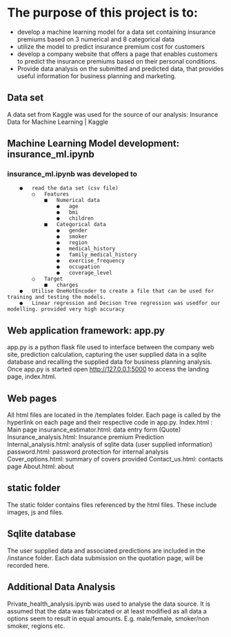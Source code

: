 # The purpose of this project is to:
   - develop a machine learning model for a data set containing insurance premiums based on 3 numerical and 8 categorical data 
   - utilize the model to predict insurance premium cost for customers
   - develop a company website that offers a page that enables customers to predict the insurance premiums based on their personal conditions.
   - Provide data analysis on the submitted and predicted data, that provides useful information for business planning and marketing.

## Data set
A data set from Kaggle was used for the source of our analysis: Insurance Data for Machine Learning | Kaggle

## Machine Learning Model development: insurance_ml.ipynb
   ### insurance_ml.ipynb was developed to
        ●	read the data set (csv file)
            ○	Features
                ■	Numerical data
                    ●	age 
                    ●	bmi 
                    ●	children 
                ■	Categorical data
                    ●	gender 
                    ●	smoker 
                    ●	region 
                    ●	medical_history 
                    ●	family_medical_history 
                    ●	exercise_frequency 
                    ●	occupation 
                    ●	coverage_level 
            ○	Target      
                ■	charges 
        ●	Utilise OneHotEncoder to create a file that can be used for training and testing the models.
        ●	Linear regression and Decison Tree regression was usedfor our modelling. provided very high accuracy
 
## Web application framework: app.py
app.py is a python flask file used to interface between the company web site, prediction calculation, capturing the user supplied data in a sqlite database and recalling the supplied data for business planning analysis.
Once app.py is started open http://127.0.0.1:5000 to access the landing page, index.html.
 
## Web pages
All html files are located in the /templates folder. Each page is called by the hyperlink on each page and their respective code in app.py.
Index.html : Main page
insurance_estimator.html: data entry form (Quote)
Insurance_analysis.html: Insurance premium Prediction
Internal_analysis.html: analysis of sqlite data (user supplied information)
password.html: password protection for internal analysis
Cover_options.html: summary of covers provided
Contact_us.html: contacts page
About.html: about

## static folder
The static folder contains files referenced by the html files. These include images, js and files.

## Sqlite database
The user supplied data and associated predictions are included in the /instance folder.
Each data submission on the quotation page, will be recorded here.

## Additional Data Analysis
Private_health_analysis.ipynb was used to  analyse the data source. It is assumed that the data was fabricated or at least  modified as all data a options seem to  result in equal amounts. E.g. male/female, smoker/non smoker, regions etc. 


